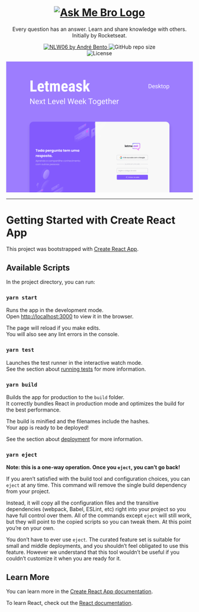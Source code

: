 <h1 align="center">
  <a href="https://github.com/AndreBento/letmeask-nlw06">
    <img alt="Ask Me Bro Logo" src="https://github.com/AndreBento/letmeask-nlw06/blob/master/public/images/banner.png" width="50%" />
  </a>
</h1>

<p align="center">Every question has an answer. Learn and share knowledge with others. Initially by Rocketseat.</p>

<p align="center">
  <a href="https://github.com/AndreBento">
  <img alt="NLW06 by André Bento" src="https://img.shields.io/badge/-Github-5659EB?style=for-the-badge&link=https://github.com/AndreBento" />
  </a>
   <img alt="GitHub repo size" src="https://img.shields.io/github/repo-size/AndreBento/letmeask-nlw06?style=for-the-badge">
	<br />
  <img alt="License" src="https://img.shields.io/badge/license-MIT-5965e0?style=for-the-badge">
</p>
<p align="center">
    <img alt="LetMeAsk Logo" src="https://github.com/AndreBento/letmeask-nlw06/blob/master/public/images/thumbnail.svg?raw=true" />
</p>

---


# Getting Started with Create React App

This project was bootstrapped with [Create React App](https://github.com/facebook/create-react-app).

## Available Scripts

In the project directory, you can run:

### `yarn start`

Runs the app in the development mode.\
Open [http://localhost:3000](http://localhost:3000) to view it in the browser.

The page will reload if you make edits.\
You will also see any lint errors in the console.

### `yarn test`

Launches the test runner in the interactive watch mode.\
See the section about [running tests](https://facebook.github.io/create-react-app/docs/running-tests) for more information.

### `yarn build`

Builds the app for production to the `build` folder.\
It correctly bundles React in production mode and optimizes the build for the best performance.

The build is minified and the filenames include the hashes.\
Your app is ready to be deployed!

See the section about [deployment](https://facebook.github.io/create-react-app/docs/deployment) for more information.

### `yarn eject`

**Note: this is a one-way operation. Once you `eject`, you can’t go back!**

If you aren’t satisfied with the build tool and configuration choices, you can `eject` at any time. This command will remove the single build dependency from your project.

Instead, it will copy all the configuration files and the transitive dependencies (webpack, Babel, ESLint, etc) right into your project so you have full control over them. All of the commands except `eject` will still work, but they will point to the copied scripts so you can tweak them. At this point you’re on your own.

You don’t have to ever use `eject`. The curated feature set is suitable for small and middle deployments, and you shouldn’t feel obligated to use this feature. However we understand that this tool wouldn’t be useful if you couldn’t customize it when you are ready for it.

## Learn More

You can learn more in the [Create React App documentation](https://facebook.github.io/create-react-app/docs/getting-started).

To learn React, check out the [React documentation](https://reactjs.org/).
